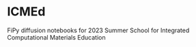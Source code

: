 # ICMEd

FiPy diffusion notebooks for 2023 Summer School for Integrated Computational Materials Education
